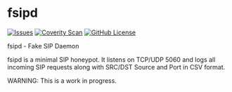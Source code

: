 # fsipd
[![Issues](https://img.shields.io/github/issues/farrokhi/fsipd.svg)](https://github.com/farrokhi/fsipd/issues)
[![Coverity
Scan](https://img.shields.io/coverity/scan/6374.svg)](https://scan.coverity.com/projects/farrokhi-fsipd)
[![GitHub
License](https://img.shields.io/github/license/farrokhi/fsipd.svg)](https://github.com/farrokhi/fsipd/blob/master/LICENSE)

fsipd - Fake SIP Daemon

fsipd is a minimal SIP honeypot. It listens on TCP/UDP 5060 and logs all incoming SIP requests along with SRC/DST Source and Port in CSV format.

WARNING: This is a work in progress.
